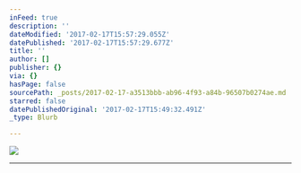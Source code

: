 ```yaml
---
inFeed: true
description: ''
dateModified: '2017-02-17T15:57:29.055Z'
datePublished: '2017-02-17T15:57:29.677Z'
title: ''
author: []
publisher: {}
via: {}
hasPage: false
sourcePath: _posts/2017-02-17-a3513bbb-ab96-4f93-a84b-96507b0274ae.md
starred: false
datePublishedOriginal: '2017-02-17T15:49:32.491Z'
_type: Blurb

---
```

![](https://the-grid-user-content.s3-us-west-2.amazonaws.com/01310b1e-aeee-4aa0-bf64-180eebe144ba.jpg)

---